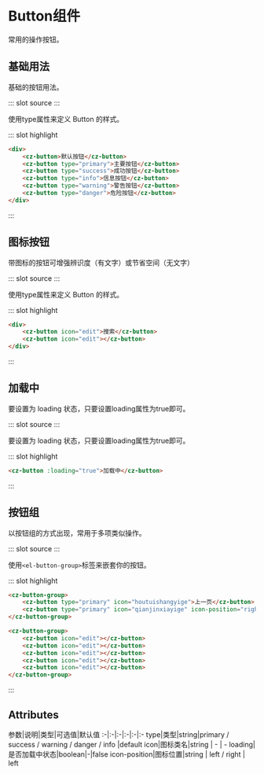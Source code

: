 
# Button组件
常用的操作按钮。
## 基础用法
基础的按钮用法。

<demo-block>
::: slot source
<button-test1></button-test1>
:::

使用type属性来定义 Button 的样式。

::: slot highlight
```html
<div>
    <cz-button>默认按钮</cz-button>
    <cz-button type="primary">主要按钮</cz-button>
    <cz-button type="success">成功按钮</cz-button>
    <cz-button type="info">信息按钮</cz-button>
    <cz-button type="warning">警告按钮</cz-button>
    <cz-button type="danger">危险按钮</cz-button>
</div>
```
:::
</demo-block>




## 图标按钮
带图标的按钮可增强辨识度（有文字）或节省空间（无文字）

<demo-block>
::: slot source
<button-test2></button-test2>
:::

使用type属性来定义 Button 的样式。

::: slot highlight
```html
<div>
    <cz-button icon="edit">搜索</cz-button>
    <cz-button icon="edit"></cz-button>
</div>
```
:::
</demo-block>



## 加载中

要设置为 loading 状态，只要设置loading属性为true即可。

<demo-block>
::: slot source
<button-test3></button-test3>
:::

要设置为 loading 状态，只要设置loading属性为true即可。

::: slot highlight
```html
<cz-button :loading="true">加载中</cz-button>
```
:::
</demo-block>


## 按钮组
以按钮组的方式出现，常用于多项类似操作。


<demo-block>
::: slot source
<button-test4></button-test4>
:::

使用`<el-button-group>`标签来嵌套你的按钮。

::: slot highlight
```html
<cz-button-group>
    <cz-button type="primary" icon="houtuishangyige">上一页</cz-button>
    <cz-button type="primary" icon="qianjinxiayige" icon-position="right">下一页</cz-button>
</cz-button-group>

<cz-button-group>
    <cz-button icon="edit"></cz-button>
    <cz-button icon="edit"></cz-button>
    <cz-button icon="edit"></cz-button>
    <cz-button icon="edit"></cz-button>
    <cz-button icon="edit"></cz-button>
</cz-button-group>
```
:::
</demo-block>


## Attributes
参数|说明|类型|可选值|默认值
:-|:-|:-|:-|:-|:-
type|类型|string|primary / success / warning / danger / info |default
icon|图标类名|string | - | -
loading|是否加载中状态|boolean|-|false
icon-position|图标位置|string | left / right | left